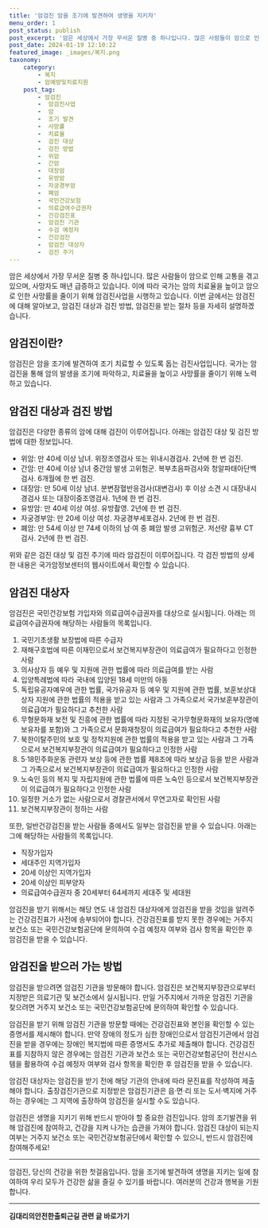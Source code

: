 ```yaml
---
title: '암검진 암을 조기에 발견하여 생명을 지키자'
menu_order: 1
post_status: publish
post_excerpt: '암은 세상에서 가장 무서운 질병 중 하나입니다. 많은 사람들이 암으로 인해 고통을 겪고 있으며, 사망자도 매년 급증하고 있습니다. 이에 따라 국가는 암의 치료율을 높이고 암으로 인한 사망률을 줄이기 위해 암검진사업을 시행하고 있습니다. 이번 글에서는 암검진에 대해 알아보고, 암검진 대상과 검진 방법, 암검진을 받는 절차 등을 자세히 설명하겠습니다.'
post_date: 2024-01-19 12:10:22
featured_image: _images/복지.png
taxonomy:
    category:
        - 복지
        - 암예방및치료지원
    post_tag:
        - 암검진
        -  암검진사업
        -  암
        -  조기 발견
        -  사망률
        -  치료율
        -  검진 대상
        -  검진 방법
        -  위암
        -  간암
        -  대장암
        -  유방암
        -  자궁경부암
        -  폐암
        -  국민건강보험
        -  의료급여수급권자
        -  건강검진표
        -  암검진 기관
        -  수검 예정자
        -  건강검진
        -  암검진 대상자
        -  검진 주기
---
```



암은 세상에서 가장 무서운 질병 중 하나입니다. 많은 사람들이 암으로 인해 고통을 겪고 있으며, 사망자도 매년 급증하고 있습니다. 이에 따라 국가는 암의 치료율을 높이고 암으로 인한 사망률을 줄이기 위해 암검진사업을 시행하고 있습니다. 이번 글에서는 암검진에 대해 알아보고, 암검진 대상과 검진 방법, 암검진을 받는 절차 등을 자세히 설명하겠습니다.

## 암검진이란?

암검진은 암을 조기에 발견하여 조기 치료할 수 있도록 돕는 검진사업입니다. 국가는 암검진을 통해 암의 발생을 조기에 파악하고, 치료율을 높이고 사망률을 줄이기 위해 노력하고 있습니다.

## 암검진 대상과 검진 방법

암검진은 다양한 종류의 암에 대해 검진이 이루어집니다. 아래는 암검진 대상 및 검진 방법에 대한 정보입니다.

- 위암: 만 40세 이상 남녀. 위장조영검사 또는 위내시경검사. 2년에 한 번 검진.
- 간암: 만 40세 이상 남녀 중간암 발생 고위험군. 복부초음파검사와 청알파태아단백검사. 6개월에 한 번 검진.
- 대장암: 만 50세 이상 남녀. 분변잠혈반응검사(대변검사) 후 이상 소견 시 대장내시경검사 또는 대장이중조영검사. 1년에 한 번 검진.
- 유방암: 만 40세 이상 여성. 유방촬영. 2년에 한 번 검진.
- 자궁경부암: 만 20세 이상 여성. 자궁경부세포검사. 2년에 한 번 검진.
- 폐암: 만 54세 이상 만 74세 이하의 남·여 중 폐암 발생 고위험군. 저선량 흉부 CT검사. 2년에 한 번 검진.

위와 같은 검진 대상 및 검진 주기에 따라 암검진이 이루어집니다. 각 검진 방법의 상세한 내용은 국가암정보센터의 웹사이트에서 확인할 수 있습니다.

## 암검진 대상자

암검진은 국민건강보험 가입자와 의료급여수급권자를 대상으로 실시됩니다. 아래는 의료급여수급권자에 해당하는 사람들의 목록입니다.

1. 국민기초생활 보장법에 따른 수급자
2. 재해구호법에 따른 이재민으로서 보건복지부장관이 의료급여가 필요하다고 인정한 사람
3. 의사상자 등 예우 및 지원에 관한 법률에 따라 의료급여를 받는 사람
4. 입양특례법에 따라 국내에 입양된 18세 미만의 아동
5. 독립유공자예우에 관한 법률, 국가유공자 등 예우 및 지원에 관한 법률, 보훈보상대상자 지원에 관한 법률의 적용을 받고 있는 사람과 그 가족으로서 국가보훈부장관이 의료급여가 필요하다고 추천한 사람
6. 무형문화재 보전 및 진흥에 관한 법률에 따라 지정된 국가무형문화재의 보유자(명예보유자를 포함)와 그 가족으로서 문화재청장이 의료급여가 필요하다고 추천한 사람
7. 북한이탈주민의 보호 및 정착지원에 관한 법률의 적용을 받고 있는 사람과 그 가족으로서 보건복지부장관이 의료급여가 필요하다고 인정한 사람
8. 5·18민주화운동 관련자 보상 등에 관한 법률 제8조에 따라 보상금 등을 받은 사람과 그 가족으로서 보건복지부장관이 의료급여가 필요하다고 인정한 사람
9. 노숙인 등의 복지 및 자립지원에 관한 법률에 따른 노숙인 등으로서 보건복지부장관이 의료급여가 필요하다고 인정한 사람
10. 일정한 거소가 없는 사람으로서 경찰관서에서 무연고자로 확인된 사람
11. 보건복지부장관이 정하는 사람

또한, 일반건강검진을 받는 사람들 중에서도 일부는 암검진을 받을 수 있습니다. 아래는 그에 해당하는 사람들의 목록입니다.

- 직장가입자
- 세대주인 지역가입자
- 20세 이상인 지역가입자
- 20세 이상인 피부양자
- 의료급여수급권자 중 20세부터 64세까지 세대주 및 세대원

암검진을 받기 위해서는 해당 연도 내 암검진 대상자에게 암검진을 받을 것임을 알려주는 건강검진표가 사전에 송부되어야 합니다. 건강검진표를 받지 못한 경우에는 거주지 보건소 또는 국민건강보험공단에 문의하여 수검 예정자 여부와 검사 항목을 확인한 후 암검진을 받을 수 있습니다.

## 암검진을 받으러 가는 방법

암검진을 받으려면 암검진 기관을 방문해야 합니다. 암검진은 보건복지부장관으로부터 지정받은 의료기관 및 보건소에서 실시됩니다. 만일 거주지에서 가까운 암검진 기관을 찾으려면 거주지 보건소 또는 국민건강보험공단에 문의하여 확인할 수 있습니다.

암검진을 받기 위해 암검진 기관을 방문할 때에는 건강검진표와 본인을 확인할 수 있는 증명서를 제시해야 합니다. 만약 장애의 정도가 심한 장애인으로서 암검진기관에서 암검진을 받을 경우에는 장애인 복지법에 따른 증명서도 추가로 제출해야 합니다. 건강검진표를 지참하지 않은 경우에는 암검진 기관과 보건소 또는 국민건강보험공단이 전산시스템을 활용하여 수검 예정자 여부와 검사 항목을 확인한 후 암검진을 받을 수 있습니다.

암검진 대상자는 암검진을 받기 전에 해당 기관의 안내에 따라 문진표를 작성하여 제출해야 합니다. 출장검진기관으로 지정받은 암검진기관은 읍·면·리 또는 도서·벽지에 거주하는 경우에는 그 지역에 출장하여 암검진을 실시할 수도 있습니다.

암검진은 생명을 지키기 위해 반드시 받아야 할 중요한 검진입니다. 암의 조기발견을 위해 암검진에 참여하고, 건강을 지켜 나가는 습관을 가져야 합니다. 암검진 대상이 되는지 여부는 거주지 보건소 또는 국민건강보험공단에서 확인할 수 있으니, 반드시 암검진에 참여해주세요!

---
암검진, 당신의 건강을 위한 첫걸음입니다. 암을 조기에 발견하여 생명을 지키는 일에 참여하여 우리 모두가 건강한 삶을 즐길 수 있기를 바랍니다. 여러분의 건강과 행복을 기원합니다.
<!-- wp:separator -->
<hr class="wp-block-separator has-alpha-channel-opacity"/>
<!-- /wp:separator -->

<!-- wp:group {"backgroundColor":"base","layout":{"type":"constrained"}} -->
<div class="wp-block-group has-base-background-color has-background"><!-- wp:paragraph {"align":"center","fontSize":"medium"} -->
<p class="has-text-align-center has-large-font-size"><strong>김대리의안전한출퇴근길 관련 글 바로가기</strong></p>
<!-- /wp:paragraph -->


<!-- wp:latest-posts
{"categories":[{"id":1794,"count":19,"description":"","link":"https://uknowlaw.com/category/%ea%b9%80%eb%8c%80%eb%a6%ac%ec%9d%98%ec%95%88%ec%a0%84%ed%95%9c%ec%b6%9c%ed%87%b4%ea%b7%bc%ea%b8%b8/","name":"김대리의안전한출퇴근길","slug":"김대리의안전한출퇴근길","taxonomy":"category","parent":0,"meta":[],"_links":{"self":[{"href":"https://uknowlaw.com/wp-json/wp/v2/categories/1794"}],"collection":[{"href":"https://uknowlaw.com/wp-json/wp/v2/categories"}],"about":[{"href":"https://uknowlaw.com/wp-json/wp/v2/taxonomies/category"}],"wp:post_type":[{"href":"https://uknowlaw.com/wp-json/wp/v2/posts?categories=1794"}],"curies":[{"name":"wp","href":"https://api.w.org/{rel}","templated":true}]}}],"postsToShow":100,"excerptLength":28,"postLayout":"grid","columns":2,"featuredImageAlign":"left","featuredImageSizeSlug":"large","fontSize":"small"} /--></div>
<!-- /wp:group -->